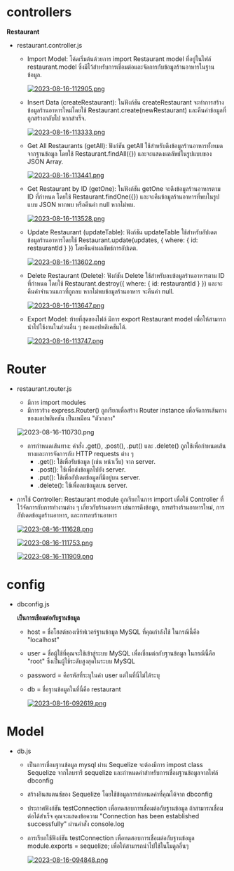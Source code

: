# controllers
**Restaurant**
- restaurant.controller.js

  - Import Model:
    โค้ดเริ่มต้นด้วยการ import Restaurant model ที่อยู่ในไฟล์ restaurant.model ซึ่งมีไว้สำหรับการเชื่อมต่อและจัดการกับข้อมูลร้านอาหารในฐานข้อมูล.

    [![2023-08-16-112905.png](https://i.postimg.cc/cJdZs9gC/2023-08-16-112905.png)](https://postimg.cc/xXpB5PPV)

  - Insert Data (createRestaurant):
    ในฟังก์ชัน createRestaurant จะทำการสร้างข้อมูลร้านอาหารใหม่โดยใช้ Restaurant.create(newRestaurant) และคืนค่าข้อมูลที่ถูกสร้างกลับไป หากสำเร็จ.

    [![2023-08-16-113333.png](https://i.postimg.cc/Lhd5vtyP/2023-08-16-113333.png)](https://postimg.cc/BPgJnKfZ)

  - Get All Restaurants (getAll):
     ฟังก์ชัน getAll ใช้สำหรับดึงข้อมูลร้านอาหารทั้งหมดจากฐานข้อมูล โดยใช้ Restaurant.findAll({}) และจะแสดงผลลัพธ์ในรูปแบบของ JSON Array.

    [![2023-08-16-113441.png](https://i.postimg.cc/Z5bBQcbP/2023-08-16-113441.png)](https://postimg.cc/YhPCGQmj)

  - Get Restaurant by ID (getOne):
    ในฟังก์ชัน getOne จะดึงข้อมูลร้านอาหารตาม ID ที่กำหนด โดยใช้ Restaurant.findOne({}) และจะคืนข้อมูลร้านอาหารที่พบในรูปแบบ JSON หากพบ หรือคืนค่า null หากไม่พบ.

    [![2023-08-16-113528.png](https://i.postimg.cc/sgLjJ9vg/2023-08-16-113528.png)](https://postimg.cc/MnyJ6B7C)

  - Update Restaurant (updateTable):
    ฟังก์ชัน updateTable ใช้สำหรับอัปเดตข้อมูลร้านอาหารโดยใช้ Restaurant.update(updates, { where: { id: restaurantId } }) โดยคืนค่าผลลัพธ์การอัปเดต.

    [![2023-08-16-113602.png](https://i.postimg.cc/wxFdVcrY/2023-08-16-113602.png)](https://postimg.cc/Yj4V2gkd)

  - Delete Restaurant (Delete):
    ฟังก์ชัน Delete ใช้สำหรับลบข้อมูลร้านอาหารตาม ID ที่กำหนด โดยใช้ Restaurant.destroy({ where: { id: restaurantId } }) และจะคืนค่าจำนวนแถวที่ถูกลบ หากไม่พบข้อมูลร้านอาหาร จะคืนค่า null.

    [![2023-08-16-113647.png](https://i.postimg.cc/Hnbz62YD/2023-08-16-113647.png)](https://postimg.cc/sGD5X5Gw)

  - Export Model:
    ท้ายที่สุดของไฟล์ มีการ export Restaurant model เพื่อให้สามารถนำไปใช้งานในส่วนอื่น ๆ ของแอปพลิเคชันได้.

    [![2023-08-16-113747.png](https://i.postimg.cc/sgGYmmwn/2023-08-16-113747.png)](https://postimg.cc/PChvrWGZ)

# Router

- restaurant.router.js
  - มีการ import modules
  - มีการวร้าง express.Router() ถูกเรียกเพื่อสร้าง Router instance เพื่อจัดการเส้นทางของแอปพลิเคชัน เป็นเหมือน "ตัวกลาง"
  
  ![2023-08-16-110730.png](https://i.postimg.cc/hPKq87j7/2023-08-16-110730.png)

  - การกำหนดเส้นทาง:
คำสั่ง .get(), .post(), .put() และ .delete() ถูกใช้เพื่อกำหนดเส้นทางและการจัดการกับ HTTP requests ต่าง ๆ
    - .get(): ใช้เพื่อรับข้อมูล (เช่น หน้าเว็บ) จาก server.
    - .post(): ใช้เพื่อส่งข้อมูลไปยัง server.
    - .put(): ใช้เพื่ออัปเดตข้อมูลที่มีอยู่บน server.
    - .delete(): ใช้เพื่อลบข้อมูลบน server.
- การใช้ Controller:
Restaurant module ถูกเรียกในการ import เพื่อใช้ Controller ที่ไว้จัดการกับการทำงานต่าง ๆ เกี่ยวกับร้านอาหาร เช่นการดึงข้อมูล, การสร้างร้านอาหารใหม่, การอัปเดตข้อมูลร้านอาหาร, และการลบร้านอาหาร

    [![2023-08-16-111628.png](https://i.postimg.cc/B6vK1vFW/2023-08-16-111628.png)](https://postimg.cc/2qP6srTT)

    [![2023-08-16-111753.png](https://i.postimg.cc/nL32Xrz7/2023-08-16-111753.png)](https://postimg.cc/sBZ78V5D)

    [![2023-08-16-111909.png](https://i.postimg.cc/3xnmB6TQ/2023-08-16-111909.png)](https://postimg.cc/RWJWCghg)

# config

- dbconfig.js

  **เป็นการเชือมต่อกับฐานข้อมูล**

  - host = ชื่อโฮสต์ของเซิร์ฟเวอร์ฐานข้อมูล MySQL ที่คุณกำลังใช้ ในกรณีนี้คือ "localhost"
  - user = ชื่อผู้ใช้ที่คุณจะใช้เข้าสู่ระบบ MySQL เพื่อเชื่อมต่อกับฐานข้อมูล ในกรณีนี้คือ "root" ซึ่งเป็นผู้ใช้ระดับสูงสุดในระบบ MySQL
  - password = คือรหัสที่ระบุในค่า user แต่ในที่นี่ไม่ได้ระบุ

  - db = ชื่อฐานข้อมูลในที่นี่คือ restaurant

    [![2023-08-16-092619.png](https://i.postimg.cc/kgdybjZC/2023-08-16-092619.png)](https://postimg.cc/CzmDy4Sr)

# Model

- db.js

  - เป็นการเชื่อมฐานข้อมูล mysql ผ่าน Sequelize จะต้องมีการ impost class Sequelize จากไลบรารี sequelize และกำหนดค่าสำหรับการเชื่อมฐานข้อมูลจากไฟล์ dbconfig

  - สร้างอินสแตนซ์ของ Sequelize โดยใช้ข้อมูลการกำหนดค่าที่คุณได้จาก dbconfig

  - ประกาศฟังก์ชัน testConnection เพื่อทดสอบการเชื่อมต่อกับฐานข้อมูล ถ้าสามารถเชื่อมต่อได้สำเร็จ คุณจะแสดงข้อความ "Connection has been established successfully" ผ่านคำสั่ง console.log

  - การเรียกใช้ฟังก์ชัน testConnection เพื่อทดสอบการเชื่อมต่อกับฐานข้อมูล module.exports = sequelize; เพื่อให้สามารถนำไปใช้ในโมดูลอื่นๆ

    [![2023-08-16-094848.png](https://i.postimg.cc/X7vTGYR3/2023-08-16-094848.png)](https://postimg.cc/s1tnbsf0)
